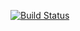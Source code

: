 [![Build Status](https://travis-ci.org/royJang/xless.js.svg?branch=master)](https://travis-ci.org/royJang/xless.js)